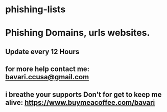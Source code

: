 # phishing-lists
# Phishing Domains, urls websites.
## Update every 12 Hours
## for more help contact me: bavari.ccusa@gmail.com

## i breathe your supports Don't for get to keep me alive: https://www.buymeacoffee.com/bavari
